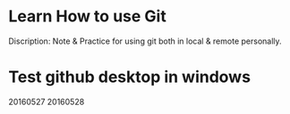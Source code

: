 # Learn How to use Git
Discription: Note & Practice for using git both in local & remote personally.
# Test github desktop in windows
20160527
20160528
